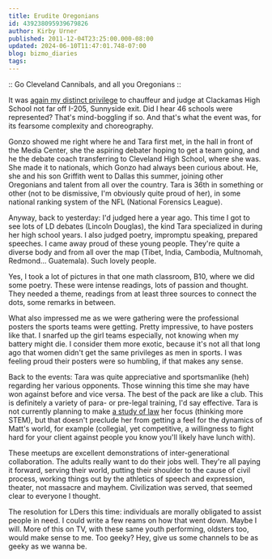 ```yaml
---
title: Erudite Oregonians
id: 439238095939679826
author: Kirby Urner
published: 2011-12-04T23:25:00.000-08:00
updated: 2024-06-10T11:47:01.748-07:00
blog: bizmo_diaries
tags: 
---
```


[](https://www.flickr.com/photos/kirbyurner/albums/72157628269796749)

:: Go Cleveland Cannibals, and all you Oregonians ::

It was [again my distinct privilege](http://worldgame.blogspot.com/2010/12/judging-day.html) to chauffeur and judge at Clackamas High School not far off I-205, Sunnyside exit.  Did I hear 46 schools were represented?  That's mind-boggling if so.  And that's what the event was, for its fearsome complexity and choreography.

Gonzo showed me right where he and Tara first met, in the hall in front of the Media Center, she the aspiring debater hoping to get a team going, and he the debate coach transferring to Cleveland High School, where she was.  She made it to nationals, which Gonzo had always been curious about.  He, she and his son Griffith went to Dallas this summer, joining other Oregonians and talent from all over the country.  Tara is 36th in something or other (not to be dismissive, I'm obviously quite proud of her), in some national ranking system of the NFL (National Forensics League).

Anyway, back to yesterday:  I'd judged here a year ago.  This time I got to see lots of LD debates (Lincoln Douglas), the kind Tara specialized in during her high school years.  I also judged poetry, impromptu speaking, prepared speeches.  I came away proud of these young people.  They're quite a diverse body and from all over the map (Tibet, India, Cambodia, Multnomah, Redmond... Guatemala).  Such lovely people.

Yes, I took a lot of pictures in that one math classroom, B10, where we did some poetry.  These were intense readings, lots of passion and thought.  They needed a theme, readings from at least three sources to connect the dots, some remarks in between.  

What also impressed me as we were gathering were the professional posters the sports teams were getting.  Pretty impressive, to have posters like that.  I snarfed up the girl teams especially, not knowing when my battery might die.  I consider them more exotic, because it's not all that long ago that women didn't get the same privileges as men in sports.  I was feeling proud their posters were so humbling, if that makes any sense.

Back to the events:  Tara was quite appreciative and sportsmanlike (heh) regarding her various opponents.  Those winning this time she may have won against before and vice versa.  The best of the pack are like a club.  This is definitely a variety of para- or pre-legal training, I'd say effective.  Tara is not currently planning to make [a study of law](http://worldgame.blogspot.com/2011/12/protecting-lawyers.html) her focus (thinking more STEM), but that doesn't preclude her from getting a feel for the dynamics of Matt's world, for example (collegial, yet competitive, a willingness to fight hard for your client against people you know you'll likely have lunch with).

These meetups are excellent demonstrations of inter-generational collaboration.  The adults really want to do their jobs well.  They're all paying it forward, serving their world, putting their shoulder to the cause of civil process, working things out by the athletics of speech and expression, theater, not massacre and mayhem.  Civilization was served, that seemed clear to everyone I thought.

The resolution for LDers this time:  individuals are morally obligated to assist people in need.  I could write a few reams on how that went down.  Maybe I will.  More of this on TV, with these same youth performing, oldsters too, would make sense to me.  Too geeky?  Hey, give us some channels to be as geeky as we wanna be.